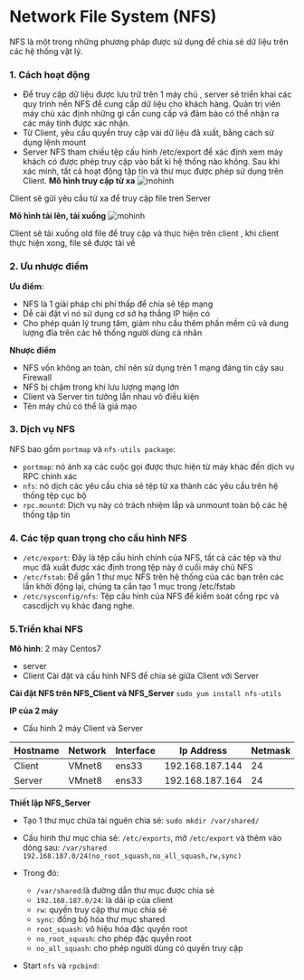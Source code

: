 # Network File System (NFS)
NFS là một trong những phương pháp được sử dụng để chia sẻ dữ liệu trên các hệ thống vật lý.

### 1. Cách hoạt động 
- Để truy cập dữ liệu được lưu trữ trên 1 máy chủ , server sẽ triển khai các quy trình nền NFS để cung cấp dữ liệu cho khách hàng. Quản trị viên máy chủ xác định những gì cần cung cấp và đảm bảo có thể nhận ra các máy tính được xác nhận.
- Từ Client, yêu cầu quyền truy cập vài dữ liệu đã xuất, bằng cách sử dụng lệnh mount
- Server NFS tham chiếu tệp cấu hình /etc/export để xác định xem máy khách có được phép truy cập vào bất kì hệ thống nào không. Sau khi xác minh, tất cả hoạt động tập tin và thư mục được phép sử dụng trên Client.
**Mô hình truy cập từ xa**
![mohinh](https://f5-zpcloud.zdn.vn/621515458428973437/de832dc7ee9b24c57d8a.jpg)

Client sẽ gửi yêu cầu từ xa để truy cập file tren Server

**Mô hình tải lên, tải xuống**
![mohinh](https://f5-zpcloud.zdn.vn/2557423952739318356/9c58bf0856549c0ac545.jpg)

Client sẽ tải xuống old file để truy cập và thực hiện trên client , khi client thực hiện xong, file sẽ được tải về

### 2. Ưu nhược điểm 
**Ưu điểm**:
- NFS là 1 giải pháp chi phí thấp để chia sẻ tệp mạng
- Dễ cài đặt vì nó sử dụng cơ sở hạ thầng IP hiện có
- Cho phép quản lý trung tâm, giảm nhu cầu thêm phần mềm cũ và dung lượng đĩa trên các hê thống người dùng cá nhân

**Nhược điểm**
- NFS vốn không an toàn, chỉ nên sử dụng trên 1 mạng đáng tin cậy sau Firewall
- NFS bị chậm trong khi lưu lượng mạng lớn
- Client và Server tin tưởng lẫn nhau vô điều kiện
- Tên máy chủ có thể là giả mạo

### 3. Dịch vụ NFS
NFS bao gồm `portmap` và `nfs-utils package`:
- `portmap`: nó ánh xạ các cuộc gọi được thực hiện từ máy khác đến dịch vụ RPC chính xác
- `nfs`: nó dịch các yêu cầu chia sẻ tệp từ xa thành các yêu cầu trên hệ thống tệp cục bộ
- `rpc.mountd`: Dịch vụ này có trách nhiệm lắp và unmount toàn bộ các hệ thống tập tin

### 4. Các tệp quan trọng cho cấu  hình NFS
- `/etc/export`: Đây là tệp cấu hình chính của NFS, tất cả các tệp và thư mục đã xuất được xác định trong tệp này ở cuối máy chủ NFS
- `/etc/fstab`: Để gắn 1 thư mục NFS trên hệ thống của các bạn trên các lần khởi động lại, chúng ta cần tạo 1 mục trong /etc/fstab
- `/etc/sysconfig/nfs`: Tệp cấu hình của NFS để kiểm soát cổng rpc và cascdijch vụ khác đang nghe.

### 5.Triển khai NFS
**Mô hình**: 2 máy Centos7
- server
- Client
Cài đặt và cấu hình NFS để chia sẻ giữa Client với Server

**Cài đặt NFS trên NFS_Client và NFS_Server**
`sudo yum install nfs-utils`

**IP của 2 máy**
- Cấu hình 2 máy Client và Server

|Hostname|Network|Interface|Ip Address|Netmask|Gateway|DNS|
|--------|-------|---------|----------|-------|-------|---|
|Client|VMnet8|ens33|192.168.187.144|24|192.168.187.2|8.8.8.8|
|Server|VMnet8|ens33|192.168.187.164|24|192.168.187.2|8.8.8.8|

**Thiết lập NFS_Server**
- Tạo 1 thư mục chứa tài nguên chia sẻ: `sudo mkdir /var/shared/` 
- Cấu hình thư mục chia sẻ: `/etc/exports`, mở `/etc/export` và thêm vào dòng sau:
`/var/shared 192.168.187.0/24(no_root_squash,no_all_squash,rw,sync)`
- Trong đó:
  - `/var/shared`:là đường dẫn thư mục được chia sẻ
  - `192.168.187.0/24`: là dải ip của client
  - `rw`: quyền truy cập thư mục chia sẻ
  - `sync`: đồng bộ hóa thư mục shared
  - `root_squash`: vô hiệu hóa đặc quyền root
  - `no_root_squash`: cho phép đặc quyền root
  - `no_all_squash`: cho phép người dùng có quyền truy cập

- Start `nfs` và `rpcbind`:
